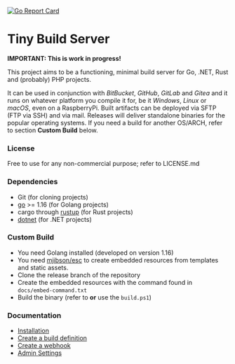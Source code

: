 [![Go Report Card](https://goreportcard.com/badge/github.com/KaiserWerk/Tiny-Build-Server)](https://goreportcard.com/report/github.com/KaiserWerk/Tiny-Build-Server)

# Tiny Build Server

**IMPORTANT: This is work in progress!**

This project aims to be a functioning, minimal build server for Go, .NET, Rust and (probably) PHP projects.

It can be used in conjunction with *BitBucket*, *GitHub*, *GitLab* and *Gitea* and it runs on 
whatever platform you compile it for, be it *Windows*, *Linux* or *macOS*, even on a RaspberryPi.
Built artifacts can be deployed via SFTP (FTP via SSH) and via mail.
Releases will deliver standalone binaries for the popular operating systems. If you need
a build for another OS/ARCH, refer to section __Custom Build__ below.

### License

Free to use for any non-commercial purpose; refer to LICENSE.md

### Dependencies

* Git (for cloning projects)
* [go](https://golang.org/) >= 1.16 (for Golang projects)
* cargo through [rustup](https://www.rust-lang.org/) (for Rust projects)
* [dotnet](https://dotnet.microsoft.com/download) (for .NET projects)

### Custom Build

* You need Golang installed (developed on version 1.16) 
* You need [mjibson/esc](https://github.com/mjibson/esc) to create embedded resources from 
templates and static assets.
* Clone the release branch of the repository
* Create the embedded resources with the command found in ``docs/embed-command.txt``
* Build the binary (refer to **or** use the ``build.ps1``)

### Documentation

* [Installation](docs/installation.md)
* [Create a build definition](docs/create-a-build-definition.md)
* [Create a webhook](docs/create-a-webhook.md)
* [Admin Settings](docs/admin-settings.md)

